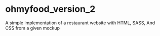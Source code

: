# ohmyfood_version_2
A simple implementation of a restaurant website with HTML, SASS, And CSS from a given mockup
